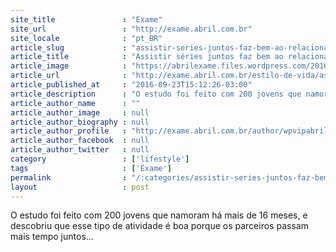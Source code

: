 ```yaml
---
site_title               : "Exame"
site_url                 : "http://exame.abril.com.br"
site_locale              : "pt_BR"
article_slug             : "assistir-series-juntos-faz-bem-ao-relacionamento-diz-estudo"
article_title            : "Assistir séries juntos faz bem ao relacionamento, diz estudo"
article_image            : "https://abrilexame.files.wordpress.com/2016/09/size_960_16_9_casal-assistindo-filme.jpg?quality=70&strip=all&w=960"
article_url              : "http://exame.abril.com.br/estilo-de-vida/assistir-series-juntos-faz-bem-ao-relacionamento-diz-estudo/"
article_published_at     : "2016-09-23T15:12:26-03:00"
article_description      : "O estudo foi feito com 200 jovens que namoram há mais de 16 meses, e descobriu que esse tipo de atividade é boa porque os parceiros passam mais tempo juntos..."
article_author_name      : ""
article_author_image     : null
article_author_biography : null
article_author_profile   : "http://exame.abril.com.br/author/wpvipabril/"
article_author_facebook  : null
article_author_twitter   : null
category                 : ['lifestyle']
tags                     : ['Exame']
permalink                : "/:categories/assistir-series-juntos-faz-bem-ao-relacionamento-diz-estudo/"
layout                   : post
---
```


O estudo foi feito com 200 jovens que namoram há mais de 16 meses, e descobriu que esse tipo de atividade é boa porque os parceiros passam mais tempo juntos...

